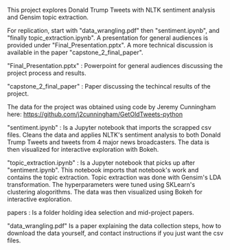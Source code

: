 This project explores Donald Trump Tweets with NLTK sentiment analysis and Gensim topic extraction. 

For replication, start with "data_wrangling.pdf" then "sentiment.ipynb", and "finally topic_extraction.ipynb". A presentation for general audiences is provided under "Final_Presentation.pptx". A more technical discussion is available in the paper "capstone_2_final_paper".  

"Final_Presentation.pptx" : Powerpoint for general audiences discussing the project process and results.

"capstone_2_final_paper" : Paper discussing the techincal results of the project.

The data for the project was obtained using code by Jeremy Cunningham here:
https://github.com/j2cunningham/GetOldTweets-python

"sentiment.ipynb" :  Is a Jupyter notebook that imports the scrapped csv files. Cleans the data and applies NLTK's sentiment      analysis to both Donald Trump Tweets and tweets from 4 major news broadcasters. The data is then visualized for interactive exploration with Bokeh. 

"topic_extraction.ipynb" : Is a Jupyter notebook that picks up after "sentiment.ipynb". This notebook imports that notebook's work and contains the topic extraction. Topic extraction was done with Gensim's LDA transformation. The hyperparameters were tuned using SKLearn's clustering alogorithms. The data was then visualized using Bokeh for interactive exploration. 

papers : Is a folder holding idea selection and mid-project papers.

"data_wrangling.pdf" Is a paper explaining the data collection steps, how to download the data yourself, and contact instructions if you just want the csv files. 
